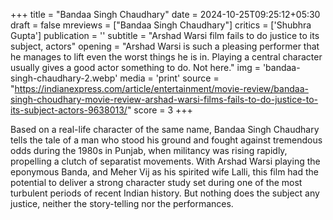 +++
title = "Bandaa Singh Chaudhary"
date = 2024-10-25T09:25:12+05:30
draft = false
mreviews = ["Bandaa Singh Chaudhary"]
critics = ['Shubhra Gupta']
publication = ''
subtitle = "Arshad Warsi film fails to do justice to its subject, actors"
opening = "Arshad Warsi is such a pleasing performer that he manages to lift even the worst things he is in. Playing a central character usually gives a good actor something to do. Not here."
img = 'bandaa-singh-chaudhary-2.webp'
media = 'print'
source = "https://indianexpress.com/article/entertainment/movie-review/bandaa-singh-choudhary-movie-review-arshad-warsi-films-fails-to-do-justice-to-its-subject-actors-9638013/"
score = 3
+++

Based on a real-life character of the same name, Bandaa Singh Chaudhary tells the tale of a man who stood his ground and fought against tremendous odds during the 1980s in Punjab, when militancy was rising rapidly, propelling a clutch of separatist movements. With Arshad Warsi playing the eponymous Banda, and Meher Vij as his spirited wife Lalli, this film had the potential to deliver a strong character study set during one of the most turbulent periods of recent Indian history. But nothing does the subject any justice, neither the story-telling nor the performances.
